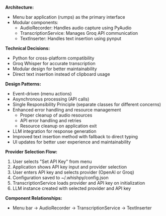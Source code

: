 **Architecture:**

* Menu bar application (rumps) as the primary interface
* Modular components:
  - AudioRecorder: Handles audio capture using PyAudio
  - TranscriptionService: Manages Groq API communication
  - TextInserter: Handles text insertion using pynput

**Technical Decisions:**

* Python for cross-platform compatibility
* Groq Whisper for accurate transcription
* Modular design for better maintainability
* Direct text insertion instead of clipboard usage

**Design Patterns:**

* Event-driven (menu actions)
* Asynchronous processing (API calls)
* Single Responsibility Principle (separate classes for different concerns)
* Enhanced error handling and resource management
  - Proper cleanup of audio resources
  - API error handling and retries
  - Resource cleanup on application exit
* LLM integration for response generation
* Improved text insertion method with fallback to direct typing
* UI updates for better user experience and maintainability

**Provider Selection Flow:**

1. User selects "Set API Key" from menu
2. Application shows API key input and provider selection
3. User enters API key and selects provider (OpenAI or Groq)
4. Configuration saved to ~/.whishpy/config.json
5. TranscriptionService loads provider and API key on initialization
6. LLM instance created with selected provider and API key

**Component Relationships:**

* Menu bar -> AudioRecorder -> TranscriptionService -> TextInserter
